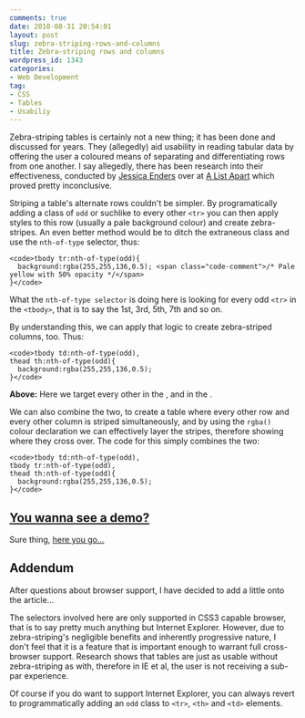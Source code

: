 ```yaml
---
comments: true
date: 2010-08-31 20:54:01
layout: post
slug: zebra-striping-rows-and-columns
title: Zebra-striping rows and columns
wordpress_id: 1343
categories:
- Web Development
tag:
- CSS
- Tables
- Usabiliy
---
```


Zebra-striping tables is certainly not a new thing; it has been done and discussed for years. They (allegedly) aid usability in reading tabular data by offering the user a coloured means of separating and differentiating rows from one another. I say allegedly, there has been research into their effectiveness, conducted by [Jessica Enders](http://twitter.com/Formulate) over at [A List Apart](http://www.alistapart.com/articles/zebrastripingdoesithelp/) which proved pretty inconclusive.





Striping a table's alternate rows couldn't be simpler. By programatically adding a class of `odd` or suchlike to every other `<tr>` you can then apply styles to this row (usually a pale background colour) and create zebra-stripes. An even better method would be to ditch the extraneous class and use the `nth-of-type` selector, thus:




    
    <code>tbody tr:nth-of-type(odd){
      background:rgba(255,255,136,0.5); <span class="code-comment">/* Pale yellow with 50% opacity */</span>
    }</code>





What the `nth-of-type selector` is doing here is looking for every odd `<tr>` in the `<tbody>`, that is to say the 1st, 3rd, 5th, 7th and so on.





By understanding this, we can apply that logic to create zebra-striped columns, too. Thus:




    
    <code>tbody td:nth-of-type(odd),
    thead th:nth-of-type(odd){
      background:rgba(255,255,136,0.5);
    }</code>





**Above:** Here we target every other <th> in the <head>, and <td> in the <tbody>.





We can also combine the two, to create a table where every other row and every other column is striped simultaneously, and by using the `rgba()` colour declaration we can effectively layer the stripes, therefore showing where they cross over. The code for this simply combines the two:




    
    <code>tbody td:nth-of-type(odd),
    tbody tr:nth-of-type(odd),
    thead th:nth-of-type(odd){
      background:rgba(255,255,136,0.5);
    }</code>





## [You wanna see a demo?](/demos/zebra-striping/)




Sure thing, [here you go...](/demos/zebra-striping/)





## Addendum




After questions about browser support, I have decided to add a little onto the article...




The selectors involved here are only supported in CSS3 capable browser, that is to say pretty much anything but Internet Explorer. However, due to zebra-striping's negligible benefits and inherently progressive nature, I don't feel that it is a feature that is important enough to warrant full cross-browser support. Research shows that tables are just as usable without zebra-striping as with, therefore in IE et al, the user is not receiving a sub-par experience.




Of course if you do want to support Internet Explorer, you can always revert to programmatically adding an `odd` class to `<tr>`, `<th>` and `<td>` elements.
